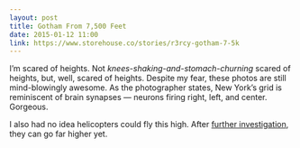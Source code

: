 ```yaml
---
layout: post
title: Gotham From 7,500 Feet
date: 2015-01-12 11:00
link: https://www.storehouse.co/stories/r3rcy-gotham-7-5k
---
```

 
I’m scared of heights. Not *knees-shaking-and-stomach-churning* scared of heights, but, well, scared of heights. Despite my fear, these photos are still mind-blowingly awesome. As the photographer states, New York’s grid is reminiscent of brain synapses — neurons firing right, left, and center. Gorgeous.
 
I also had no idea helicopters could fly this high. After [further investigation](https://www.google.ca/webhp?sourceid=chrome-instant&ion=1&espv=2&ie=UTF-8#q=maximum%20height%20of%20helicopter), they can go far higher yet.